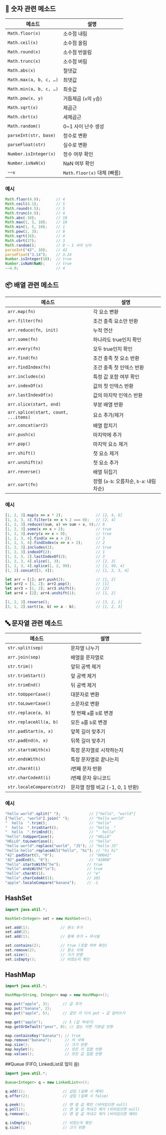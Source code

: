 
## 📐 숫자 관련 메소드
| 메소드 | 설명 |
|--------|------|
| `Math.floor(x)` | 소수점 내림 |
| `Math.ceil(x)` | 소수점 올림 |
| `Math.round(x)` | 소수점 반올림 |
| `Math.trunc(x)` | 소수점 버림 |
| `Math.abs(x)` | 절댓값 |
| `Math.max(a, b, c, …)` | 최댓값 |
| `Math.min(a, b, c, …)` | 최솟값 |
| `Math.pow(x, y)` | 거듭제곱 (`x`의 `y`승) |
| `Math.sqrt(x)` | 제곱근 |
| `Math.cbrt(x)` | 세제곱근 |
| `Math.random()` | 0~1 사이 난수 생성 |
| `parseInt(str, base)` | 정수로 변환 |
| `parseFloat(str)` | 실수로 변환 |
| `Number.isInteger(x)` | 정수 여부 확인 |
| `Number.isNaN(x)` | NaN 여부 확인 |
| `~~x` | `Math.floor(x)` 대체 (빠름) |

### 예시
```js
Math.floor(4.9);       // 4
Math.ceil(4.1);        // 5
Math.round(4.5);       // 5
Math.trunc(4.9);       // 4
Math.abs(-10);         // 10
Math.max(1, 5, 10);    // 10
Math.min(1, 5, 10);    // 1
Math.pow(2, 3);        // 8
Math.sqrt(16);         // 4
Math.cbrt(27);         // 3
Math.random();         // 0 ~ 1 사이 난수
parseInt("42", 10);    // 42
parseFloat("3.14");    // 3.14
Number.isInteger(10);  // true
Number.isNaN(NaN);     // true
~~4.9;                 // 4
```

## 📦 배열 관련 메소드

| 메소드 | 설명 |
|--------|------|
| `arr.map(fn)` | 각 요소 변환 |
| `arr.filter(fn)` | 조건 충족 요소만 반환 |
| `arr.reduce(fn, init)` | 누적 연산 |
| `arr.some(fn)` | 하나라도 true인지 확인 |
| `arr.every(fn)` | 모두 true인지 확인 |
| `arr.find(fn)` | 조건 충족 첫 요소 반환 |
| `arr.findIndex(fn)` | 조건 충족 첫 인덱스 반환 |
| `arr.includes(x)` | 특정 값 포함 여부 확인 |
| `arr.indexOf(x)` | 값의 첫 인덱스 반환 |
| `arr.lastIndexOf(x)` | 값의 마지막 인덱스 반환 |
| `arr.slice(start, end)` | 부분 배열 반환 |
| `arr.splice(start, count, ...items)` | 요소 추가/제거 |
| `arr.concat(arr2)` | 배열 합치기 |
| `arr.push(x)` | 마지막에 추가 |
| `arr.pop()` | 마지막 요소 제거 |
| `arr.shift()` | 첫 요소 제거 |
| `arr.unshift(x)` | 첫 요소 추가 |
| `arr.reverse()` | 배열 뒤집기 |
| `arr.sort(fn)` | 정렬 (`a-b`: 오름차순, `b-a`: 내림차순) |

### 예시
```js
[1, 2, 3].map(x => x * 2);               // [2, 4, 6]
[1, 2, 3, 4].filter(x => x % 2 === 0);   // [2, 4]
[1, 2, 3].reduce((sum, x) => sum + x, 0);// 6
[1, 2, 3].some(x => x > 2);              // true
[1, 2, 3].every(x => x > 0);             // true
[1, 2, 3, 4].find(x => x > 2);           // 3
[1, 2, 3, 4].findIndex(x => x > 2);      // 2
[1, 2, 3].includes(2);                   // true
[1, 2, 3].indexOf(2);                    // 1
[1, 2, 3, 2].lastIndexOf(2);             // 3
[1, 2, 3, 4].slice(1, 3);                // [2, 3]
[1, 2, 3, 4].splice(1, 2, 99);           // [1, 99, 4]
[1, 2].concat([3, 4]);                   // [1, 2, 3, 4]

let arr = [1]; arr.push(2);              // [1, 2]
let arr2 = [1, 2]; arr2.pop();           // [1]
let arr3 = [1, 2]; arr3.shift();         // [2]
let arr4 = [2]; arr4.unshift(1);         // [1, 2]

[1, 2, 3].reverse();                     // [3, 2, 1]
[3, 1, 2].sort((a, b) => a - b);         // [1, 2, 3]
```

## 🔤 문자열 관련 메소드

| 메소드 | 설명 |
|--------|------|
| `str.split(sep)` | 문자열 나누기 |
| `arr.join(sep)` | 배열을 문자열로 |
| `str.trim()` | 앞뒤 공백 제거 |
| `str.trimStart()` | 앞 공백 제거 |
| `str.trimEnd()` | 뒤 공백 제거 |
| `str.toUpperCase()` | 대문자로 변환 |
| `str.toLowerCase()` | 소문자로 변환 |
| `str.replace(a, b)` | 첫 번째 `a`를 `b`로 변경 |
| `str.replaceAll(a, b)` | 모든 `a`를 `b`로 변경 |
| `str.padStart(n, x)` | 앞쪽 길이 맞추기 |
| `str.padEnd(n, x)` | 뒤쪽 길이 맞추기 |
| `str.startsWith(x)` | 특정 문자열로 시작하는지 |
| `str.endsWith(x)` | 특정 문자열로 끝나는지 |
| `str.charAt(i)` | i번째 문자 반환 |
| `str.charCodeAt(i)` | i번째 문자 유니코드 |
| `str.localeCompare(str2)` | 문자열 정렬 비교 (-1, 0, 1 반환) |

### 예시
```js
"hello world".split(" ");             // ["hello", "world"]
["hello", "world"].join(" ");         // "hello world"
"  hello  ".trim();                   // "hello"
"  hello  ".trimStart();              // "hello  "
"  hello  ".trimEnd();                // "  hello"
"hello".toUpperCase();                // "HELLO"
"HELLO".toLowerCase();                // "hello"
"hello world".replace("world", "JS"); // "hello JS"
"hello hello".replaceAll("hello", "hi"); // "hi hi"
"42".padStart(5, "0");                // "00042"
"42".padEnd(5, "0");                  // "42000"
"hello".startsWith("he");            // true
"hello".endsWith("lo");              // true
"hello".charAt(1);                   // "e"
"hello".charCodeAt(1);               // 101
"apple".localeCompare("banana");     // -1
```

## HashSet
```java
import java.util.*;

HashSet<Integer> set = new HashSet<>();

set.add(1);              // 원소 추가
set.add(2);
set.add(1);              // 중복 추가 → 무시됨

set.contains(2);         // true (포함 여부 확인)
set.remove(2);           // 원소 삭제
set.size();              // 크기 반환
set.isEmpty();           // 비었는지 확인
```

## HashMap
```java
import java.util.*;

HashMap<String, Integer> map = new HashMap<>();

map.put("apple", 3);      // 값 추가
map.put("banana", 2);
map.put("apple", 5);      // 같은 키 다시 put → 값 덮어쓰기

map.get("apple");         // 5 (값 꺼내기)
map.getOrDefault("pear", 0); // 없는 키면 기본값 반환

map.containsKey("banana"); // true
map.remove("banana");      // 키 삭제
map.size();                // 크기 반환
map.keySet();              // 모든 키 집합 반환
map.values();              // 모든 값 집합 반환
```

##Queue (FIFO, LinkedList로 많이 씀)
```java
import java.util.*;

Queue<Integer> q = new LinkedList<>();

q.add(1);                 // 삽입 (실패 시 예외)
q.offer(2);               // 삽입 (실패 시 false)

q.peek();                 // 맨 앞 값 확인 (비어있으면 null)
q.poll();                 // 맨 앞 값 꺼내고 제거 (비어있으면 null)
q.remove();               // 맨 앞 값 꺼내고 제거 (비어있으면 예외)

q.isEmpty();              // 비었는지 확인
q.size();                 // 크기 반환
```
